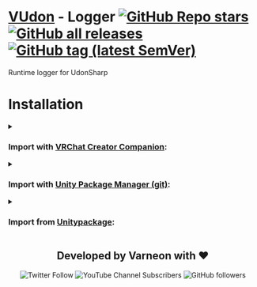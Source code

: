 <div>

# [VUdon](https://github.com/Varneon/VUdon) - Logger [![GitHub Repo stars](https://img.shields.io/github/stars/Varneon/VUdon-Logger?style=flat&label=Stars)](https://github.com/Varneon/VUdon-Logger/stargazers) [![GitHub all releases](https://img.shields.io/github/downloads/Varneon/VUdon-Logger/total?color=blue&label=Downloads&style=flat)](https://github.com/Varneon/VUdon-Logger/releases) [![GitHub tag (latest SemVer)](https://img.shields.io/github/v/tag/Varneon/VUdon-Logger?color=blue&label=Release&sort=semver&style=flat)](https://github.com/Varneon/VUdon-Logger/releases/latest)

</div>

Runtime logger for UdonSharp

# Installation

<details><summary>

### Import with [VRChat Creator Companion](https://vcc.docs.vrchat.com/vpm/packages#user-packages):</summary>

> 1. Download `com.varneon.vudon.repository-template.zip` from [here](https://github.com/Varneon/Repository-Template-VUdon/releases/latest)
> 2. Unpack the .zip somewhere
> 3. In VRChat Creator Companion, navigate to `Settings` > `User Packages` > `Add`
> 4. Navigate to the unpacked folder, `com.varneon.vudon.repository-template` and click `Select Folder`
> 5. `VUdon - Repository Template` should now be visible under `Local User Packages` in the project view in VRChat Creator Companion
> 6. Click `Add`

</details><details><summary>

### Import with [Unity Package Manager (git)](https://docs.unity3d.com/2019.4/Documentation/Manual/upm-ui-giturl.html):</summary>

> 1. In the Unity toolbar, select `Window` > `Package Manager` > `[+]` > `Add package from git URL...` 
> 2. Paste the following link: `https://github.com/Varneon/Repository-Template-VUdon.git?path=/Packages/com.varneon.vudon.repository-template`

</details><details><summary>

### Import from [Unitypackage](https://docs.unity3d.com/2019.4/Documentation/Manual/AssetPackagesImport.html):</summary>

> 1. Download latest `com.varneon.vudon.repository-template.unitypackage` from [here](https://github.com/Varneon/Repository-Template-VUdon/releases/latest)
> 2. Import the downloaded .unitypackage into your Unity project

</details>

<div align="center">

## Developed by Varneon with :hearts:

![Twitter Follow](https://img.shields.io/twitter/follow/Varneon?color=%231c9cea&label=%40Varneon&logo=Twitter&style=for-the-badge)
![YouTube Channel Subscribers](https://img.shields.io/youtube/channel/subscribers/UCKTxeXy7gyaxr-YA9qGWOYg?color=%23FF0000&label=Varneon&logo=YouTube&style=for-the-badge)
![GitHub followers](https://img.shields.io/github/followers/Varneon?color=%23303030&label=Varneon&logo=GitHub&style=for-the-badge)

</div>

